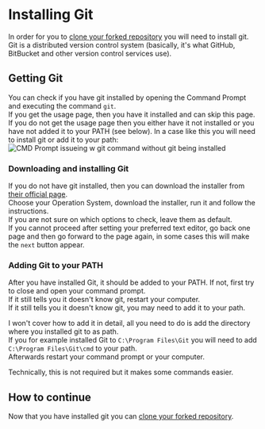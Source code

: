 # Installing Git

In order for you to [clone your forked repository](/Contribute/LocalClone/Clone/) you will need to install git.  
Git is a distributed version control system (basically, it's what GitHub, BitBucket and other version control services use).


## Getting Git

You can check if you have git installed by opening the Command Prompt and executing the command `git`.  
If you get the usage page, then you have it installed and can skip this page.  
If you do not get the usage page then you either have it not installed or you have not added it to your PATH (see below).
In a case like this you will need to install git or add it to your path:  
![CMD Prompt issueing w git command without git being installed](/Contribute/LocalClone/assets/CMD_noGit.png)

### Downloading and installing Git

If you do not have git installed, then you can download the installer from [their official page](https://git-scm.com/downloads/).  
Choose your Operation System, download the installer, run it and follow the instructions.  
If you are not sure on which options to check, leave them as default.  
If you cannot proceed after setting your preferred text editor, go back one page and then go forward to the page again, in some cases this will make the `next` button appear.

### Adding Git to your PATH

After you have installed Git, it should be added to your PATH. If not, first try to close and open your command prompt.  
If it still tells you it doesn't know git, restart your computer.  
If it still tells you it doesn't know git, you may need to add it to your path.  

I won't cover how to add it in detail, all you need to do is add the directory where you installed git to as path.  
If you for example installed Git to `C:\Program Files\Git` you will need to add `C:\Program Files\Git\cmd` to your path.  
Afterwards restart your command prompt or your computer.


Technically, this is not required but it makes some commands easier.


## How to continue
Now that you have installed git you can [clone your forked repository](/Contribute/LocalClone/Clone/).